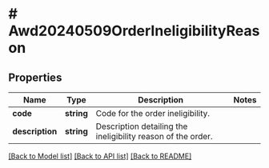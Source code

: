 # # Awd20240509OrderIneligibilityReason

## Properties

Name | Type | Description | Notes
------------ | ------------- | ------------- | -------------
**code** | **string** | Code for the order ineligibility. |
**description** | **string** | Description detailing the ineligibility reason of the order. |

[[Back to Model list]](../../README.md#models) [[Back to API list]](../../README.md#endpoints) [[Back to README]](../../README.md)
